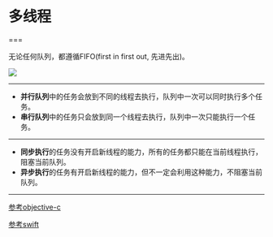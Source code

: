 # 多线程

===

无论任何队列，都遵循FIFO(first in first out, 先进先出)。

![](https://raw.githubusercontent.com/CocoaDebug/GCD/master/gcd.png)

---

- **并行队列**中的任务会放到不同的线程去执行，队列中一次可以同时执行多个任务。
- **串行队列**中的任务只会放到同一个线程去执行，队列中一次只能执行一个任务。

---

- **同步执行**的任务没有开启新线程的能力，所有的任务都只能在当前线程执行，阻塞当前队列。
- **异步执行**的任务有开启新线程的能力，但不一定会利用这种能力，不阻塞当前队列。

---

[参考objective-c](https://www.jianshu.com/p/0aeb2848780d)

[参考swift](https://www.jianshu.com/p/c81eb052a4a8)